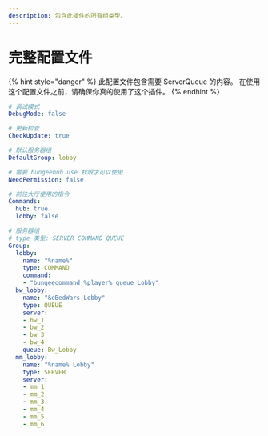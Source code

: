 ```yaml
---
description: 包含此插件的所有组类型。
---
```

# 完整配置文件

{% hint style="danger" %}
此配置文件包含需要 ServerQueue 的内容。 在使用这个配置文件之前，请确保你真的使用了这个插件。
{% endhint %}

```yaml
# 调试模式
DebugMode: false

# 更新检查
CheckUpdate: true

# 默认服务器组
DefaultGroup: lobby

# 需要 bungeehub.use 权限才可以使用
NeedPermission: false

# 前往大厅使用的指令
Commands:
  hub: true
  lobby: false

# 服务器组
# type 类型: SERVER COMMAND QUEUE
Group:
  lobby:
    name: "%name%"
    type: COMMAND
    command:
    - "bungeecommand %player% queue Lobby"
  bw_lobby:
    name: "&eBedWars Lobby"
    type: QUEUE
    server:
    - bw_1
    - bw_2
    - bw_3
    - bw_4
    queue: Bw_Lobby
  mm_lobby:
    name: "%name% Lobby"
    type: SERVER
    server:
    - mm_1
    - mm_2
    - mm_3
    - mm_4
    - mm_5
    - mm_6
```
